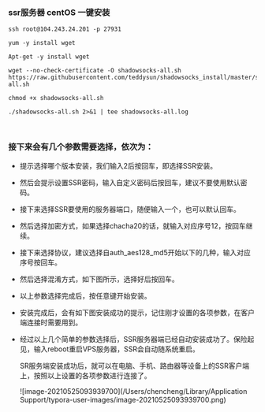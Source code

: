 ### ssr服务器 centOS 一键安装

``` shell
ssh root@104.243.24.201 -p 27931

yum -y install wget

Apt-get -y install wget

wget --no-check-certificate -O shadowsocks-all.sh https://raw.githubusercontent.com/teddysun/shadowsocks_install/master/shadowsocks-all.sh

chmod +x shadowsocks-all.sh

./shadowsocks-all.sh 2>&1 | tee shadowsocks-all.log



```

### 接下来会有几个参数需要选择，依次为：

- 提示选择哪个版本安装，我们输入2后按回车，即选择SSR安装。

- 然后会提示设置SSR密码，输入自定义密码后按回车，建议不要使用默认密码。

- 接下来选择SSR要使用的服务器端口，随便输入一个，也可以默认回车。

- 然后选择加密方式，如果选择chacha20的话，就输入对应序号12，按回车继续。

- 接下来选择协议，建议选择自auth_aes128_md5开始以下的几种，输入对应序号按回车。

- 然后选择混淆方式，如下图所示，选择好后按回车。

- 以上参数选择完成后，按任意键开始安装。

- 安装完成后，会有如下图安装成功的提示，记住刚才设置的各项参数，在客户端连接时需要用到。

- 经过以上几个简单的参数选择后，SSR服务器端已经自动安装成功了。保险起见，输入reboot重启VPS服务器，SSR会自动随系统重启。

  

  

  

  SR服务端安装成功后，就可以在电脑、手机、路由器等设备上的SSR客户端上，按照以上设置的各项参数进行连接了。

  ![image-20210525093939700](/Users/chencheng/Library/Application Support/typora-user-images/image-20210525093939700.png)







